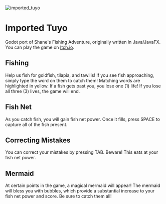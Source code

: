 
![imported_tuyo](https://github.com/rjcculaway/imported-tuyo-godot/assets/55573146/ca9c27e7-e2e2-4f3b-ab6e-82c483e01a46)

# Imported Tuyo
Godot port of Shane's Fishing Adventure, originally written in Java/JavaFX. You can play the game on [Itch.io](https://renejotham.itch.io/imported-tuyo).

## Fishing
Help us fish for goldfish, tilapia, and tawilis!
If you see fish approaching, simply type the word on them to catch them! Matching words are highlighted in yellow. If a fish gets past you, you lose one (1) life! If you lose all three (3) lives, the game will end.
## Fish Net

As you catch fish, you will gain fish net power. Once it fills, press SPACE to capture all of the fish present.
## Correcting Mistakes

You can correct your mistakes by pressing TAB. Beware! This eats at your fish net power.

## Mermaid

At certain points in the game, a magical mermaid will appear! The mermaid will bless you with bubbles, which provide a substantial increase to your fish net power and score. Be sure to catch them all!
